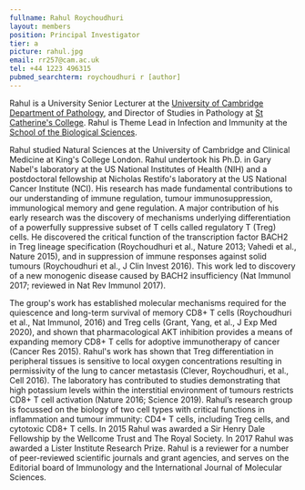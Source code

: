 ```yaml
---
fullname: Rahul Roychoudhuri
layout: members
position: Principal Investigator
tier: a
picture: rahul.jpg
email: rr257@cam.ac.uk
tel: +44 1223 496315 
pubmed_searchterm: roychoudhuri r [author]
---
```


Rahul is a University Senior Lecturer at the [University of Cambridge](www.cam.ac.uk) [Department of Pathology](www.path.cam.ac.uk), and Director of Studies in Pathology at [St Catherine's College](https://www.caths.cam.ac.uk/). Rahul is Theme Lead in Infection and Immunity at the [School of the Biological Sciences](https://www.bio.cam.ac.uk/). 

Rahul studied Natural Sciences at the University of Cambridge and Clinical Medicine at King's College London. Rahul undertook his Ph.D. in Gary Nabel's laboratory at the US National Institutes of Health (NIH) and a postdoctoral fellowship at Nicholas Restifo's laboratory at the US National Cancer Institute (NCI). His research has made fundamental contributions to our understanding of immune regulation, tumour immunosuppression, immunological memory and gene regulation. A major contribution of his early research was the discovery of mechanisms underlying differentiation of a powerfully suppressive subset of T cells called regulatory T (Treg) cells. He discovered the critical function of the transcription factor BACH2 in Treg lineage specification (Roychoudhuri et al., Nature 2013; Vahedi et al., Nature 2015), and in suppression of immune responses against solid tumours (Roychoudhuri et al., J Clin Invest 2016). This work led to discovery of a new monogenic disease caused by BACH2 insufficiency (Nat Immunol 2017; reviewed in Nat Rev Immunol 2017).  

The group's work has established molecular mechanisms required for the quiescence and long-term survival of memory CD8+ T cells (Roychoudhuri et al., Nat Immunol, 2016) and Treg cells (Grant, Yang, et al., J Exp Med 2020), and shown that pharmacological AKT inhibition provides a means of expanding memory CD8+ T cells for adoptive immunotherapy of cancer (Cancer Res 2015). Rahul's work has shown that Treg differentiation in peripheral tissues is sensitive to local oxygen concentrations resulting in permissivity of the lung to cancer metastasis (Clever, Roychoudhuri, et al., Cell 2016). The laboratory has contributed to studies demonstrating that high potassium levels within the interstitial environment of tumours restricts CD8+ T cell activation (Nature 2016; Science 2019). Rahul’s research group is focussed on the biology of two cell types with critical functions in inflammation and tumour immunity: CD4+ T cells, including Treg cells, and cytotoxic CD8+ T cells. In 2015 Rahul was awarded a Sir Henry Dale Fellowship by the Wellcome Trust and The Royal Society. In 2017 Rahul was awarded a Lister Institute Research Prize. Rahul is a reviewer for a number of peer-reviewed scientific journals and grant agencies, and serves on the Editorial board of Immunology and the International Journal of Molecular Sciences. 